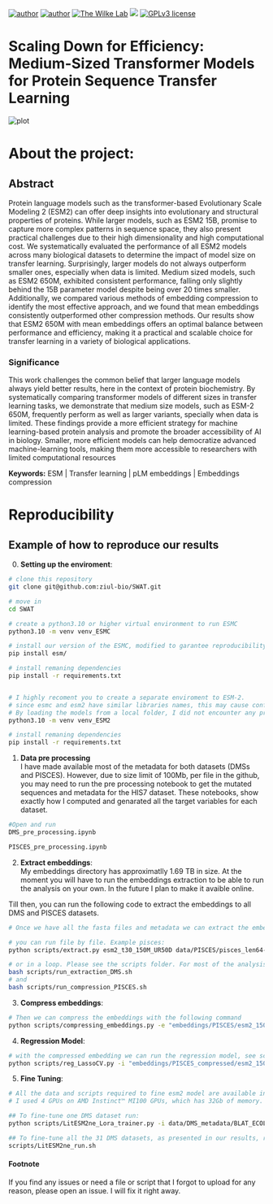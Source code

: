 [![author](https://img.shields.io/badge/author1-Luiz_Vieira-blue.svg)](https://www.linkedin.com/in/luiz-carlos-vieira-4582797b/) 
[![author](https://img.shields.io/badge/author2-Morgan_Handojo-blue.svg)](https://www.linkedin.com/in/morgan-handojo/) 
[![The Wilke Lab](https://img.shields.io/badge/Wilke-Lab-brightgreen.svg?style=flat)](https://wilkelab.org) 
[![](https://img.shields.io/badge/python-3.8+-yellow.svg)](https://www.python.org/downloads/release/python) 
[![GPLv3 license](https://img.shields.io/badge/License-GPLv3-lightgrey.svg)](http://perso.crans.org/besson/LICENSE.html)


# Scaling Down for Efficiency: Medium-Sized Transformer Models for Protein Sequence Transfer Learning
![plot](/figures/fig1_scheme.png)


# About the project:

## Abstract

Protein language models such as the  transformer-based Evolutionary Scale Modeling 2 (ESM2) can offer deep insights into evolutionary and structural properties of proteins. While larger models, such as ESM2 15B, promise to capture more complex patterns in sequence space, they also present practical challenges due to their high dimensionality and high computational cost. We systematically evaluated the performance of all ESM2 models across many biological datasets to determine the impact of model size on transfer learning. Surprisingly, larger models do not always outperform smaller ones, especially when data is limited. Medium sized models, such as ESM2 650M, exhibited consistent performance, falling only slightly behind the 15B parameter model despite being over 20 times smaller. Additionally, we compared various methods of embedding compression to identify the most effective approach, and we found that mean embeddings consistently outperformed other compression methods. Our results show that ESM2 650M with mean embeddings offers an optimal balance between performance and efficiency, making it a practical and scalable choice for transfer learning in a variety of biological applications. 


### Significance

This work challenges the common belief that larger language models always yield better results, here in the context of protein biochemistry. By systematically comparing transformer models of different sizes in transfer learning tasks, we demonstrate that medium size models, such as ESM-2 650M, frequently perform as well as larger variants, specially when data is limited. These findings provide a more efficient strategy for machine learning-based protein analysis and promote the broader accessibility of AI in biology. Smaller, more efficient models can help democratize advanced machine-learning tools, making them more accessible to researchers with limited computational resources


**Keywords:** ESM | Transfer learning | pLM embeddings | Embeddings compression 




# Reproducibility

## Example of how to reproduce our results

0. **Setting up the enviroment**:

```bash
# clone this repository
git clone git@github.com:ziul-bio/SWAT.git

# move in
cd SWAT

# create a python3.10 or higher virtual environment to run ESMC
python3.10 -m venv venv_ESMC

# install our version of the ESMC, modified to garantee reproducibility. See methods.
pip install esm/

# install remaning dependencies
pip install -r requirements.txt


# I highly recoment you to create a separate enviroment to ESM-2.
# since esmc and esm2 have similar libraries names, this may cause conflicts, specially when loading_from_pretrained is called.
# By loading the models from a local folder, I did not encounter any problem.
python3.10 -m venv venv_ESM2

# install remaning dependencies
pip install -r requirements.txt
```

1. **Data pre processing**    
I have made available most of the metadata for both datasets (DMSs and PISCES).
However, due to size limit of 100Mb, per file in the github, you may need to run the pre processing notebook to get the mutated sequences and metadata for the HIS7 dataset. These notebooks, show exactly how I computed and genarated all the target variables for each dataset.
```bash
#Open and run
DMS_pre_processing.ipynb

PISCES_pre_processing.ipynb

```

2. **Extract embeddings**:      
My embeddings directory has approximatlly 1.69 TB in size. At the moment you will have to run the embeddings extraction to be able to run the analysis on your own. In the future I plan to make it avaible online. 

Till then, you can run the following code to extract the embeddings to all DMS and PISCES datasets.   
```bash
# Once we have all the fasta files and metadata we can extract the embeddings for each fasta.

# you can run file by file. Example pisces:
python scripts/extract.py esm2_t30_150M_UR50D data/PISCES/pisces_len64-1022.fasta embeddings/PISCES/esm2_150M --repr_layers 30 --include bos mean per_tok

# or in a loop. Please see the scripts folder. For most of the analysis I have a bash file that will run a loop to all experiments.
bash scripts/run_extraction_DMS.sh
# and
bash scripts/run_compression_PISCES.sh
```

3. **Compress embeddings**:  
```bash
# Then we can compress the embeddings with the following command
python scripts/compressing_embeddings.py -e "embeddings/PISCES/esm2_150M/" -o "embeddings/PISCES_compressed/esm2_150M/" -c mean -l 30
```

4. **Regression Model**:  
```bash
# with the compressed embedding we can run the regression model, see script for more details
python scripts/reg_LassoCV.py -i "embeddings/PISCES_compressed/esm2_150M/embed_pisces_mean.pkl" -m "data/PISCES_metadata/SS_H.csv" -o "results/lassoCV/PISCES/esm2_150M/SS_H_esm2_150M_mean.csv"
```

5. **Fine Tuning**:  
```bash
# All the data and scripts required to fine esm2 model are available in this repositoty.
# I used 4 GPUs on AMD Instinct™ MI100 GPUs, which has 32Gb of memory. Feel free to increase batch size if your machine allow.

## To fine-tune one DMS dataset run:
python scripts/LitESM2ne_Lora_trainer.py -i data/DMS_metadata/BLAT_ECOLX_Tenaillon2013_metadata.csv -o results/fineTune/test --batch_size 2

## To fine-tune all the 31 DMS datasets, as presented in our results, run:
scripts/LitESM2ne_run.sh 
```

#### Footnote    
If you find any issues or need a file or script that I forgot to upload for any reason, please open an issue. I will fix it right away.